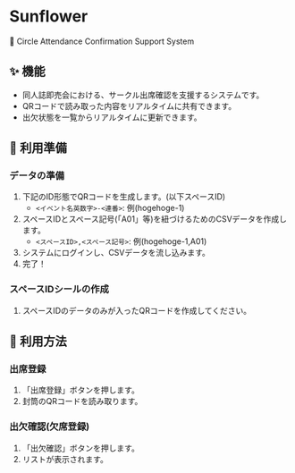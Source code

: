 # Sunflower
🌻 Circle Attendance Confirmation Support System

## ✨ 機能

- 同人誌即売会における、サークル出席確認を支援するシステムです。
- QRコードで読み取った内容をリアルタイムに共有できます。
- 出欠状態を一覧からリアルタイムに更新できます。

## 🐣 利用準備

### データの準備

1. 下記のID形態でQRコードを生成します。(以下スペースID)
    - `<イベント名英数字>-<連番>`: 例(hogehoge-1)
2. スペースIDとスペース記号(「A01」等)を紐づけるためのCSVデータを作成します。
    - `<スペースID>,<スペース記号>`: 例(hogehoge-1,A01)
3. システムにログインし、CSVデータを流し込みます。
4. 完了！

### スペースIDシールの作成

1. スペースIDのデータのみが入ったQRコードを作成してください。

## 🐤 利用方法

### 出席登録

1. 「出席登録」ボタンを押します。
2. 封筒のQRコードを読み取ります。

### 出欠確認(欠席登録)

1. 「出欠確認」ボタンを押します。
2. リストが表示されます。
